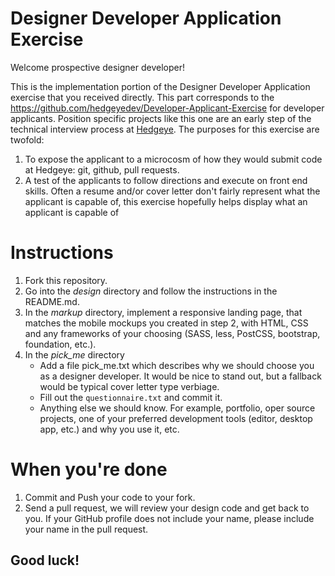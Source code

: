# Designer Developer Application Exercise

Welcome prospective designer developer!

This is the implementation portion of the Designer Developer
Application exercise that you received directly. This part corresponds
to the https://github.com/hedgeyedev/Developer-Applicant-Exercise for
developer applicants. Position specific projects like this one are an
early step of the technical interview process at
[Hedgeye](http://www2.hedgeye.com).  The purposes for this exercise are
twofold:

1. To expose the applicant to a microcosm of how they would submit code at Hedgeye: git, github, pull requests.
2. A test of the applicants to follow directions and execute on front
   end skills.  Often a resume and/or cover letter don't fairly
   represent what the applicant is capable of, this exercise hopefully
   helps display what an applicant is capable of

# Instructions

1. Fork this repository.
2. Go into the *design* directory and follow the instructions in the README.md.
3. In the *markup* directory, implement a responsive landing page, that matches the mobile mockups you created in step 2, with HTML, CSS and any frameworks of your choosing (SASS, less, PostCSS, bootstrap, foundation, etc.).
4. In the *pick_me* directory
   * Add a file pick_me.txt which describes why we should choose you as a designer developer.  It would be nice to stand out, but a fallback would be typical cover letter type verbiage.
   * Fill out the `questionnaire.txt` and commit it.
   * Anything else we should know.  For example, portfolio, oper source projects, one of your preferred development tools (editor, desktop app, etc.) and why you use it, etc.

# When you're done

1. Commit and Push your code to your fork.
2. Send a pull request, we will review your design code and get back to you.  If your GitHub profile does not include your name, please include your name in the pull request.


Good luck!
---------

